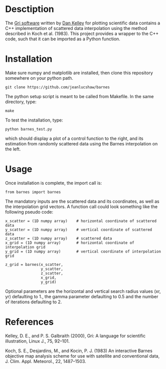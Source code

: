 # Desctiption

The [Gri software](http://gri.sourceforge.net/) written by
[Dan Kelley](https://www.dal.ca/faculty/science/oceanography/people/faculty/daniel-e-kelley.html) for plotting scientific data
contains a C++ implementation of scattered data interpolation using the method described in Koch et al. (1983). This project provides
a wrapper to the C++ code, such that it can be imported as a Python function.

# Installation

Make sure numpy and matplotlib are installed, then clone this repository somewhere on your python path.

```
git clone https://github.com/jeanlucshaw/barnes
```

The python setup script is meant to be called from Makefile. In the same directory, type:

```
make
```

To test the installation, type:

```
python barnes_test.py
```

which should display a plot of a control function to the right, and its estimation from randomly scattered data using the Barnes
interpolation on the left.

# Usage

Once installation is complete, the import call is:

```
from barnes import barnes
```

The mandatory inputs are the scattered data and its coordinates, as well as the interpolation grid vectors. A function call could
look something like the following pseudo code:

```
x_scatter = (1D numpy array)    # horizontal coordinate of scattered data
y_scatter = (1D numpy array)    # vertical coordinate of scattered data
z_scatter = (1D numpy array)    # scattered data
x_grid = (1D numpy array)       # horizontal coordinate of interpolation grid
y_grid = (1D numpy array)       # vertical coordinate of interpolation grid

z_grid = barnes(x_scatter,
                y_scatter,
                z_scatter,
                x_grid,
                y_grid)
```

Optional parameters are the horizontal and vertical search radius values (xr, yr) defaulting to 1., the gamma parameter defaulting
to 0.5 and the number of iterations defaulting to 2.

# References

Kelley, D. E., and P. S. Galbraith (2000), Gri: A language for scientific illustration, Linux J., 75, 92–101.

Koch, S. E., Desjardins, M., and Kocin, P. J. (1983) An interactive Barnes objective map analysis scheme for use with satellite and 
conventional data, J. Clim. Appl. Meteorol., 22, 1487–1503.
